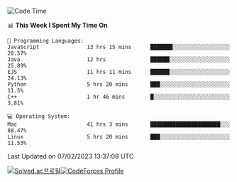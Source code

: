 
<!--START_SECTION:waka-->
![Code Time](http://img.shields.io/badge/Code%20Time-2%2C470%20hrs-blue)

📊 **This Week I Spent My Time On** 

```text
💬 Programming Languages: 
JavaScript               13 hrs 15 mins      ███████░░░░░░░░░░░░░░░░░░   28.57% 
Java                     12 hrs              ██████░░░░░░░░░░░░░░░░░░░   25.89% 
EJS                      11 hrs 11 mins      ██████░░░░░░░░░░░░░░░░░░░   24.13% 
Python                   5 hrs 20 mins       ███░░░░░░░░░░░░░░░░░░░░░░   11.5% 
C++                      1 hr 46 mins        █░░░░░░░░░░░░░░░░░░░░░░░░   3.81%

💻 Operating System: 
Mac                      41 hrs 3 mins       ██████████████████████░░░   88.47% 
Linux                    5 hrs 20 mins       ███░░░░░░░░░░░░░░░░░░░░░░   11.53%

```


 Last Updated on 07/02/2023 13:37:08 UTC
<!--END_SECTION:waka-->
[![Solved.ac프로필](http://mazassumnida.wtf/api/generate_badge?boj=hckim96)](https://solved.ac/hckim96)[![CodeForces Profile](https://cf.leed.at?id=hckim96)](https://codeforces.com/profile/hckim96)
